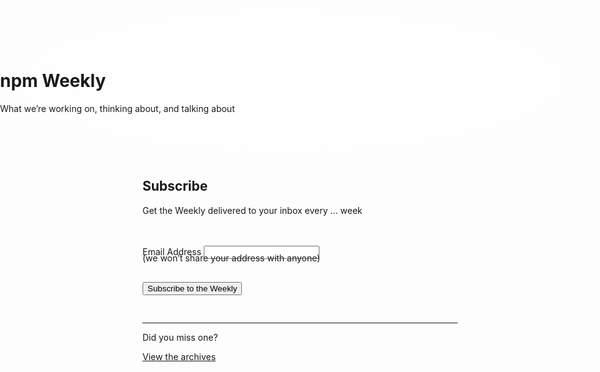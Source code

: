 <link rel="stylesheet" media="all" href="/static/css/components.css?last-changed=b4d198e9e93791d5f28db759068fac84">

<div class="bg-accent-6" style="width: 100vw; position: relative; left: 50%; right: 50%; margin-left: -50vw; margin-right: -50vw;">
    <div class="pane" id="features-unleash-awesomeness-pane" style="background-image: radial-gradient(ellipse farthest-corner at 48.2% 47.9%, rgba(255, 255, 255, 0.9) 0%, rgba(255, 255, 255, 0.7) 49.36%, rgba(255, 255, 255, 0) 84.65%)">
        <div class="row" style="padding-top: 60px; padding-bottom: 60px;">
            <h1 class="col-xs-0 col-xs-offset-0 txt-c em-low title">npm Weekly</h1>
            <p class="h4 txt-c em-default mbxl">What we’re working on, thinking about, and talking about</p>
            <div class="col-sm-16 col-sm-offset-4"></div>
        </div>
    </div>
</div>

<div class="pane" id="subscribe-weekly">
    <div class="col-xs-22 col-xs-offset-0 col-sm-22 col-sm-offset-0">
            <h2 class="h3 em-low">Subscribe</h2>
            <p class="h5 em-low" style="margin-bottom: 48px;">Get the Weekly delivered to your inbox every … week</p>
            <form action="//npmjs.us9.list-manage.com/subscribe/post?u=077dfd41302a71310cef619e5&amp;id=e17fe5d778" method="post" id="mc-embedded-subscribe-form" name="mc-embedded-subscribe-form" class="validate" target="_blank" novalidate="">
                <label for="mce-EMAIL">Email Address</label>
                <input type="email" value="" name="EMAIL" class="required email" id="mce-EMAIL" required="required" autocorrect="off" autocapitalize="off">
                <p class="action-secondary" style="margin-top: -10px; margin-bottom: 30px;">(we won’t share your address with anyone)</p>
                <div id="mce-responses" class="clear">
                    <div class="response type-error-2" id="mce-error-response" style="display:none; margin-bottom: 20px;">
                    </div>
                    <div class="response type-success-1" id="mce-success-response" style="display:none; margin-bottom: 20px;">
                    </div>
                </div><!-- real people should not fill this in and expect good things - do not remove this or risk form bot signups-->
                <div style="position: absolute; left: -5000px;">
                    <input type="text" name="b_077dfd41302a71310cef619e5_e17fe5d778" tabindex="-1" value="">
                </div>
                <div class="clear">
                    <input type="submit" value="Subscribe to the Weekly" name="subscribe" id="mc-embedded-subscribe" class="btn btn-primary" style="margin-bottom: 30px;">
                </div>
            </form>
            <script type="text/javascript" src="//s3.amazonaws.com/downloads.mailchimp.com/js/mc-validate.js"></script>
            </div>
        </div>
        <hr class="h4 em-low txt-c">
        <div class="col-xs-22 col-xs-offset-0 col-sm-22 col-sm-offset-0">
            <p class="h4 em-default ptxl mbsm txt-c">Did you miss one?</p>
            <p class="txt-c">
                <a href="https://medium.com/npm-inc/tagged/npm-weekly" class="link-text link-alt-2 h4 em-default" data-event-name="medium-npm-weekly" target="_blank">View the archives</a>
            </p>
        </div>
    </div>
</div>